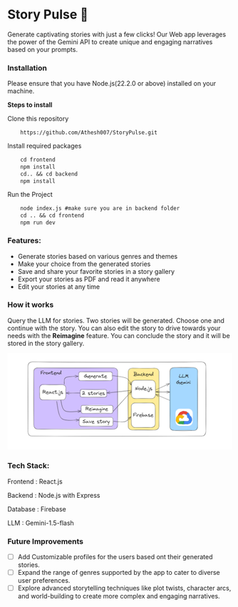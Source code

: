 # **Story Pulse :book:**

Generate captivating stories with just a few clicks! Our Web app leverages the power of the Gemini API to create unique and engaging narratives based on your prompts.

### **Installation**

Please ensure that you have Node.js(22.2.0 or above) installed on your machine.

**Steps to install**

Clone this repository

```
    https://github.com/Athesh007/StoryPulse.git
```

Install required packages

```
    cd frontend
    npm install
    cd.. && cd backend
    npm install
```

Run the Project

```
    node index.js #make sure you are in backend folder
    cd .. && cd frontend
    npm run dev
```

### **Features:**

- Generate stories based on various genres and themes
- Make your choice from the generated stories
- Save and share your favorite stories in a story gallery
- Export your stories as PDF and read it anywhere
- Edit your stories at any time

### **How it works**

Query the LLM for stories. Two stories will be generated. Choose one and continue with the story. You can also edit the story to drive towards your needs with the **Reimagine** feature.
You can conclude the story and it will be stored in the story gallery.

![Project Workflow](https://github.com/Athesh007/StoryPulse/blob/main/Frontend/story-pulse.png)

### **Tech Stack:**

Frontend : React.js

Backend : Node.js with Express

Database : Firebase

LLM : Gemini-1.5-flash

### **Future Improvements**

- [ ] Add Customizable profiles for the users based ont their generated stories.
- [ ] Expand the range of genres supported by the app to cater to diverse user preferences.
- [ ] Explore advanced storytelling techniques like plot twists, character arcs, and world-building to create more complex and engaging narratives.
